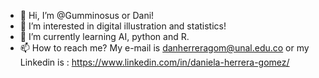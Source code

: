 - 👋 Hi, I’m @Gumminosus or Dani!
- 👀 I’m interested in digital illustration and statistics!
- 🌱 I’m currently learning AI, python and R.
- 📫 How to reach me? My e-mail is danherreragom@unal.edu.co or my Linkedin is : https://www.linkedin.com/in/daniela-herrera-gomez/

<!---
Gumminosus/Gumminosus is a ✨ special ✨ repository because its `README.md` (this file) appears on your GitHub profile.
You can click the Preview link to take a look at your changes.
--->

